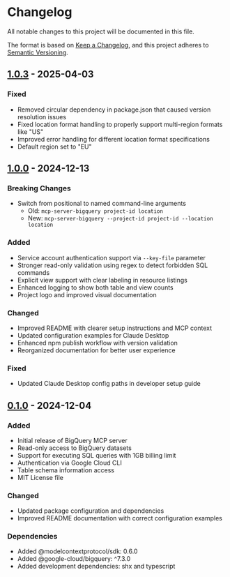 # Changelog

All notable changes to this project will be documented in this file.

The format is based on [Keep a Changelog](https://keepachangelog.com/en/1.0.0/),
and this project adheres to [Semantic Versioning](https://semver.org/spec/v2.0.0.html).

## [1.0.3] - 2025-04-03

### Fixed

- Removed circular dependency in package.json that caused version resolution issues
- Fixed location format handling to properly support multi-region formats like "US"
- Improved error handling for different location format specifications
- Default region set to "EU"

## [1.0.0] - 2024-12-13

### Breaking Changes
- Switch from positional to named command-line arguments
  - Old: `mcp-server-bigquery project-id location`
  - New: `mcp-server-bigquery --project-id project-id --location location`

### Added
- Service account authentication support via `--key-file` parameter
- Stronger read-only validation using regex to detect forbidden SQL commands
- Explicit view support with clear labeling in resource listings
- Enhanced logging to show both table and view counts
- Project logo and improved visual documentation

### Changed
- Improved README with clearer setup instructions and MCP context
- Updated configuration examples for Claude Desktop
- Enhanced npm publish workflow with version validation
- Reorganized documentation for better user experience

### Fixed
- Updated Claude Desktop config paths in developer setup guide

## [0.1.0] - 2024-12-04

### Added
- Initial release of BigQuery MCP server
- Read-only access to BigQuery datasets
- Support for executing SQL queries with 1GB billing limit
- Authentication via Google Cloud CLI
- Table schema information access
- MIT License file

### Changed
- Updated package configuration and dependencies
- Improved README documentation with correct configuration examples

### Dependencies
- Added @modelcontextprotocol/sdk: 0.6.0
- Added @google-cloud/bigquery: ^7.3.0
- Added development dependencies: shx and typescript

[1.0.3]: <https://github.com/ergut/mcp-bigquery-server/compare/v1.0.0...v1.0.3>
[1.0.0]: https://github.com/ergut/mcp-bigquery-server/compare/v0.1.0...v1.0.0
[0.1.0]: https://github.com/ergut/mcp-bigquery-server/releases/tag/v0.1.0